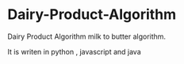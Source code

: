 # Dairy-Product-Algorithm
Dairy Product Algorithm milk to butter algorithm.

It is writen in python , javascript and java

